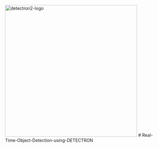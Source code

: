 <img width="430" alt="detectron2-logo" src="https://user-images.githubusercontent.com/55136275/130313033-064eb833-151a-46a8-af7b-c229040355b5.png">
# Real-Time-Object-Detection-using-DETECTRON
